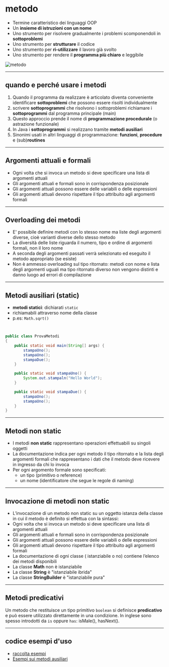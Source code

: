 # metodo

* Termine caratteristico dei linguaggi OOP
* Un  **insieme  di   istruzioni   con un nome** 
* Uno  strumento  per  risolvere gradualmente i problemi  scomponendoli  in **sottoproblemi**
* Uno strumento per **strutturare**  il codice
* Uno strumento per **ri-utilizzare** il lavoro già svolto
* Uno  strumento per rendere il **programma più chiaro** e leggibile

![metodo](https://raw.githubusercontent.com/maboglia/CorsoJava/master/appunti/img/Language/01_lang_base/02_classe_base/function.png)

---

## quando e perché usare i metodi

1. Quando il programma da realizzare è articolato diventa conveniente identificare **sottoproblemi** che possono essere risolti individualmente
2. scrivere **sottoprogrammi** che risolvono i sottoproblemi richiamare i **sottoprogrammi** dal programma principale (main)
3. Questo approccio prende il nome di **programmazione procedurale** (o astrazione funzionale)
4. In Java i **sottoprogrammi** si realizzano tramite **metodi ausiliari**
5. Sinonimi usati in altri linguaggi di programmazione: **funzioni**, **procedure** e (sub)**routines**

---

## Argomenti attuali e formali

* Ogni volta che si invoca un metodo si deve specificare una lista di argomenti attuali
* Gli argomenti attuali e formali sono in corrispondenza posizionale
* Gli argomenti attuali possono essere delle variabili o delle espressioni
* Gli argomenti attuali devono rispettare il tipo attribuito agli argomenti formali

---

## Overloading dei metodi

* E' possibile definire metodi con lo stesso nome ma liste degli argomenti diverse, cioè varianti diverse dello stesso metodo
* La diversità delle liste riguarda il numero, tipo e ordine di argomenti formali, non il loro nome
* A seconda degli argomenti passati verrà selezionato ed eseguito il metodo appropriato (se esiste)
* Non è ammesso overloading sul tipo ritornato: metodi con nome e lista degli argomenti uguali ma tipo ritornato diverso non vengono distinti e danno luogo ad errori di compilazione

---

## Metodi ausiliari (static)

* **metodi statici**: dichiarati `static`
* richiamabili attraverso nome della classe
* p.es: `Math.sqrt()`

```java


public class ProvaMetodi
{
	public static void main(String[] args) {
		stampaUno();
		stampaUno();
		stampaDue();
	}

	public static void stampaUno() {
		System.out.stampaln("Hello World");
	}

	public static void stampaDue() {
		stampaUno();
		stampaUno();
	}
}

```

---

## Metodi non static

* I metodi **non static** rappresentano operazioni effettuabili su singoli oggetti
* La documentazione indica per ogni metodo il tipo ritornato e la lista degli argomenti formali che rappresentano i dati che il metodo deve ricevere in ingresso da chi lo invoca
* Per ogni argomento formale sono specificati:
  * un tipo (primitivo o reference)
  * un nome (identificatore che segue le regole di naming)

---

## Invocazione di metodi non static

* L’invocazione di un metodo non static su un oggetto istanza della classe in cui il metodo è definito si effettua con la sintassi:
* Ogni volta che si invoca un metodo si deve specificare una lista di argomenti attuali
* Gli argomenti attuali e formali sono in corrispondenza posizionale
* Gli argomenti attuali possono essere delle variabili o delle espressioni
* Gli argomenti attuali devono rispettare il tipo attribuito agli argomenti formali
* La documentazione di ogni classe ( istanziabile o no) contiene l’elenco dei metodi disponibili
* La classe **Math** non è istanziabile
* La classe **String** è "istanziabile ibrida"
* La classe **StringBuilder** è "istanziabile pura"

---

## Metodi predicativi

Un metodo che restituisce un tipo primitivo `boolean` si definisce **predicativo** e può essere utilizzato direttamente in una condizione.
In inglese sono spesso introdotti da `is` oppure `has`: isMale(), hasNext(). 

---

## codice esempi d'uso

* [raccolta esempi](https://github.com/maboglia/CorsoJava/blob/master/esempi/06_MetodiAusiliari.md)
* [Esempi sui metodi ausiliari](https://github.com/maboglia/CorsoJava/tree/master/esempi/01_base/03_metodi_ausiliari)


